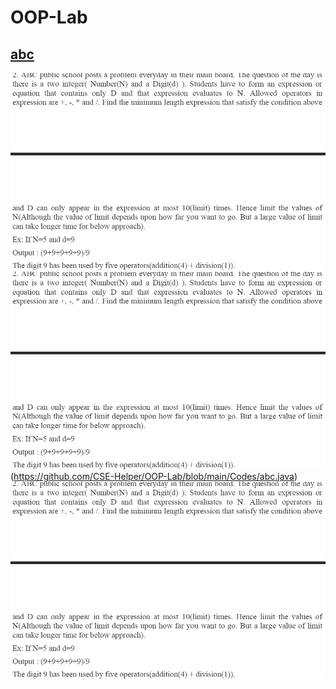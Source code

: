 # OOP-Lab

## [abc](https://github.com/CSE-Helper/OOP-Lab/blob/main/Codes/abc.java)
![alt text](Extras/image.png)
![plot](Extras/image.png)(https://github.com/CSE-Helper/OOP-Lab/blob/main/Codes/abc.java)
![plot](Extras/image.png)

